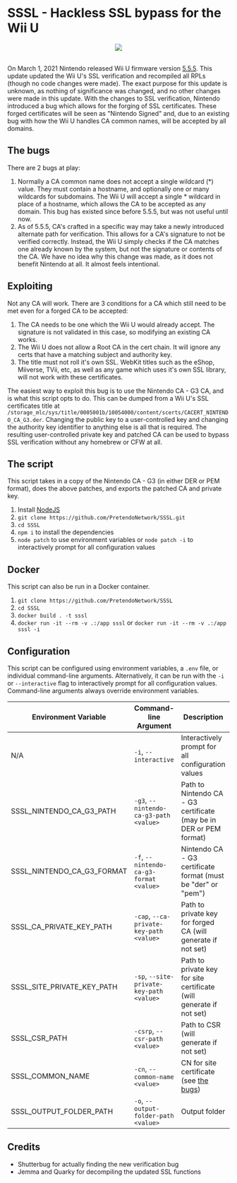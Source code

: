 # SSSL - Hackless SSL bypass for the Wii U

<div align="center">
	<img src="shutter.png">
	<br>
	<br>
</div>

On March 1, 2021 Nintendo released Wii U firmware version [5.5.5](https://wiiubrew.org/wiki/5.5.5). This update updated the Wii U's SSL verification and recompiled all RPLs (though no code changes were made). The exact purpose for this update is unknown, as nothing of significance was changed, and no other changes were made in this update. With the changes to SSL verification, Nintendo introduced a bug which allows for the forging of SSL certificates. These forged certificates will be seen as "Nintendo Signed" and, due to an existing bug with how the Wii U handles CA common names, will be accepted by all domains.

## The bugs

There are 2 bugs at play:

1. Normally a CA common name does not accept a single wildcard (\*) value. They must contain a hostname, and optionally one or many wildcards for subdomains. The Wii U will accept a single \* wildcard in place of a hostname, which allows the CA to be accepted as any domain. This bug has existed since before 5.5.5, but was not useful until now.
2. As of 5.5.5, CA's crafted in a specific way may take a newly introduced alternate path for verification. This allows for a CA's signature to not be verified correctly. Instead, the Wii U simply checks if the CA matches one already known by the system, but not the signature or contents of the CA. We have no idea why this change was made, as it does not benefit Nintendo at all. It almost feels intentional.

## Exploiting

Not any CA will work. There are 3 conditions for a CA which still need to be met even for a forged CA to be accepted:

1. The CA needs to be one which the Wii U would already accept. The signature is not validated in this case, so modifying an existing CA works.
2. The Wii U does not allow a Root CA in the cert chain. It will ignore any certs that have a matching subject and authority key.
3. The title must not roll it's own SSL. WebKit titles such as the eShop, Miiverse, TVii, etc, as well as any game which uses it's own SSL library, will not work with these certificates.

The easiest way to exploit this bug is to use the Nintendo CA - G3 CA, and is what this script opts to do. This can be dumped from a Wii U's SSL certificates title at `/storage_mlc/sys/title/0005001b/10054000/content/scerts/CACERT_NINTENDO_CA_G3.der`. Changing the public key to a user-controlled key and changing the authority key identifier to anything else is all that is required. The resulting user-controlled private key and patched CA can be used to bypass SSL verification without any homebrew or CFW at all.

## The script

This script takes in a copy of the Nintendo CA - G3 (in either DER or PEM format), does the above patches, and exports the patched CA and private key.

1. Install [NodeJS](https://nodejs.org/)
2. `git clone https://github.com/PretendoNetwork/SSSL.git`
3. `cd SSSL`
4. `npm i` to install the dependencies
5. `node patch` to use environment variables or `node patch -i` to interactively prompt for all configuration values

## Docker

This script can also be run in a Docker container.

1. `git clone https://github.com/PretendoNetwork/SSSL`
2. `cd SSSL`
3. `docker build . -t sssl`
4. `docker run -it --rm -v .:/app sssl` or `docker run -it --rm -v .:/app sssl -i`

## Configuration

This script can be configured using environment variables, a `.env` file, or individual command-line arguments. Alternatively, it can be run with the `-i` or `--interactive` flag to interactively prompt for all configuration values. Command-line arguments always override environment variables.

| Environment Variable       | Command-line Argument                    | Description                                                         | Default                       |
| -------------------------- | ---------------------------------------- | ------------------------------------------------------------------- | ----------------------------- |
| N/A                        | `-i`, `--interactive`                    | Interactively prompt for all configuration values                   | N/A                           |
| SSSL_NINTENDO_CA_G3_PATH   | `-g3`, `--nintendo-ca-g3-path <value>`   | Path to Nintendo CA - G3 certificate (may be in DER or PEM format)  | `./CACERT_NINTENDO_CA_G3.der` |
| SSSL_NINTENDO_CA_G3_FORMAT | `-f`, `--nintendo-ca-g3-format <value>`  | Nintendo CA - G3 certificate format (must be "der" or "pem")        | `der`                         |
| SSSL_CA_PRIVATE_KEY_PATH   | `-cap`, `--ca-private-key-path <value>`  | Path to private key for forged CA (will generate if not set)        | N/A                           |
| SSSL_SITE_PRIVATE_KEY_PATH | `-sp`, `--site-private-key-path <value>` | Path to private key for site certificate (will generate if not set) | N/A                           |
| SSSL_CSR_PATH              | `-csrp`, `--csr-path <value>`            | Path to CSR (will generate if not set)                              | N/A                           |
| SSSL_COMMON_NAME           | `-cn`, `--common-name <value>`           | CN for site certificate (see [the bugs](#the-bugs))                 | `*`                           |
| SSSL_OUTPUT_FOLDER_PATH    | `-o`, `--output-folder-path <value>`     | Output folder                                                       | `./`                          |

## Credits

- Shutterbug for actually finding the new verification bug
- Jemma and Quarky for decompiling the updated SSL functions

